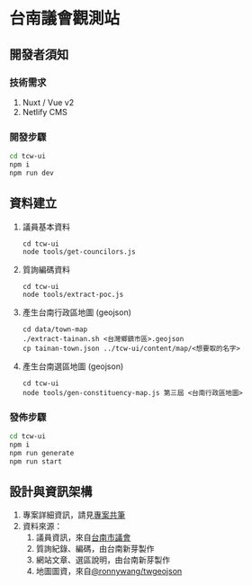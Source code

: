 # 台南議會觀測站

## 開發者須知

### 技術需求

1. Nuxt / Vue v2
2. Netlify CMS

### 開發步驟

```sh
cd tcw-ui
npm i
npm run dev
```

## 資料建立

1. 議員基本資料
   ```
   cd tcw-ui
   node tools/get-councilors.js
   ```
2. 質詢編碼資料
   ```
   cd tcw-ui
   node tools/extract-poc.js
   ```
3. 產生台南行政區地圖 (geojson)
   ```
   cd data/town-map
   ./extract-tainan.sh <台灣鄉鎮市區>.geojson
   cp tainan-town.json ../tcw-ui/content/map/<想要取的名字>
   ```
4. 產生台南選區地圖 (geojson)
   ```
   cd tcw-ui
   node tools/gen-constituency-map.js 第三屆 <台南行政區地圖>
   ```

### 發佈步驟

```sh
cd tcw-ui
npm i
npm run generate
npm run start
```

## 設計與資訊架構

1. 專案詳細資訊，請見[專案共筆](https://hackmd.io/@ddio/SJWBXM4Sq/)
2. 資料來源：
   1. 議員資訊，來自[台南市議會](https://www.tncc.gov.tw/)
   2. 質詢紀錄、編碼，由台南新芽製作
   3. 網站文章、選區說明，由台南新芽製作
   4. 地圖圖資，來自[@ronnywang/twgeojson](https://github.com/ronnywang/twgeojson)

